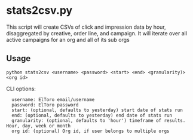 # stats2csv.py

This script will create CSVs of click and impression data by hour, disaggregated by
creative, order line, and campaign. It will iterate over all active campaigns for
an org and all of its sub orgs

## Usage

```python stats2csv <username> <password> <start> <end> <granularity)> <org id>```

CLI options:
```
  username: ElToro email/username
  password: ElToro password
  start: (optional, defaults to yesterday) start date of stats run
  end: (optional, defaults to yesterday) end date of stats run
  granularity: (optional, defaults to 'hour') timeframe of results. Hour, day, week or month
  org id: (optional) Org id, if user belongs to multiple orgs
````

